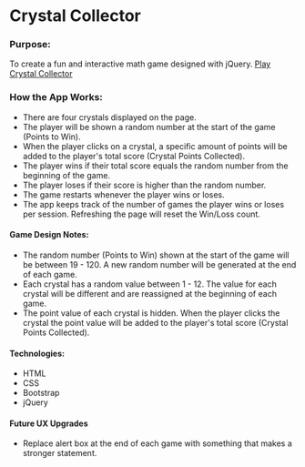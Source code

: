 # Crystal Collector

### Purpose:
To create a fun and interactive math game designed with jQuery. [Play Crystal Collector](https://cftgithub.github.io/crystalCollector/)

### How the App Works:
   * There are four crystals displayed on the page.
   * The player will be shown a random number at the start of the game (Points to Win).
   * When the player clicks on a crystal, a specific amount of points will be added to the player's total score (Crystal Points Collected). 
   * The player wins if their total score equals the random number from the beginning of the game.
   * The player loses if their score is higher than the random number.
   * The game restarts whenever the player wins or loses.
   * The app keeps track of the number of games the player wins or loses per session. Refreshing the page will reset the Win/Loss count.

#### Game Design Notes:
* The random number (Points to Win) shown at the start of the game will be between 19 - 120. A new random number will be generated at the end of each game.
* Each crystal has a random value between 1 - 12. The value for each crystal will be different and are reassigned at the beginning of each game.
* The point value of each crystal is hidden. When the player clicks the crystal the point value will be added to the player's total score (Crystal Points Collected).

#### Technologies:
* HTML
* CSS
* Bootstrap
* jQuery

#### Future UX Upgrades
* Replace alert box at the end of each game with something that makes a stronger statement.
